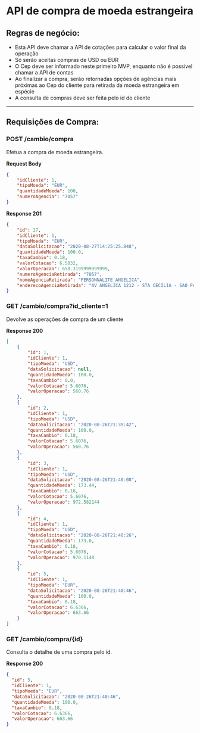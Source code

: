 # API de compra de moeda estrangeira

 ## Regras de negócio:
  - Esta API deve chamar a API de cotações para calcular o valor final da operação
  - Só serão aceitas compras de USD ou EUR
  - O Cep deve ser informado neste primeiro MVP, enquanto não é possível chamar a API de contas
  - Ao finalizar a compra, serão retornadas opções de agências mais próximas ao Cep do cliente para retirada da moeda estrangeira em espécie
  - A consulta de compras deve ser feita pelo id do cliente

___
 ## Requisições de Compra:

 ### POST /cambio/compra
Efetua a compra de moeda estrangeira.

**Request Body**
```json
{
    "idCliente": 1,
    "tipoMoeda": "EUR",
    "quantidadeMoeda": 100,
    "numeroAgencia": "7057"
}
```

**Response 201**
```json
{
    "id": 27,
    "idCliente": 1,
    "tipoMoeda": "EUR",
    "dataSolicitacao": "2020-08-27T14:25:25.848",
    "quantidadeMoeda": 100.0,
    "taxaCambio": 0.18,
    "valorCotacao": 6.5832,
    "valorOperacao": 658.3199999999999,
    "numeroAgenciaRetirada": "7057",
    "nomeAgenciaRetirada": "PERSONNALITE ANGELICA",
    "enderecoAgenciaRetirada": "AV ANGELICA 1212 - STA CECILIA - SAO PAULO SP - CEP 01228-100"
}
```

 ### GET /cambio/compra?id_cliente=1
Devolve as operações de compra de um cliente

**Response 200**
```json
[
    {
        "id": 1,
        "idCliente": 1,
        "tipoMoeda": "USD",
        "dataSolicitacao": null,
        "quantidadeMoeda": 100.0,
        "taxaCambio": 0.0,
        "valorCotacao": 5.6076,
        "valorOperacao": 560.76
    },
    {
        "id": 2,
        "idCliente": 1,
        "tipoMoeda": "USD",
        "dataSolicitacao": "2020-08-26T21:39:42",
        "quantidadeMoeda": 100.0,
        "taxaCambio": 0.18,
        "valorCotacao": 5.6076,
        "valorOperacao": 560.76
    },
    {
        "id": 3,
        "idCliente": 1,
        "tipoMoeda": "USD",
        "dataSolicitacao": "2020-08-26T21:40:08",
        "quantidadeMoeda": 173.44,
        "taxaCambio": 0.18,
        "valorCotacao": 5.6076,
        "valorOperacao": 972.582144
    },
    {
        "id": 4,
        "idCliente": 1,
        "tipoMoeda": "USD",
        "dataSolicitacao": "2020-08-26T21:40:26",
        "quantidadeMoeda": 173.0,
        "taxaCambio": 0.18,
        "valorCotacao": 5.6076,
        "valorOperacao": 970.1148
    },
    {
        "id": 5,
        "idCliente": 1,
        "tipoMoeda": "EUR",
        "dataSolicitacao": "2020-08-26T21:40:46",
        "quantidadeMoeda": 100.0,
        "taxaCambio": 0.18,
        "valorCotacao": 6.6366,
        "valorOperacao": 663.66
    }
]
```
 ### GET /cambio/compra/{id}
Consulta o detalhe de uma compra pelo id.

**Response 200**
```json
{
  "id": 5,
  "idCliente": 1,
  "tipoMoeda": "EUR",
  "dataSolicitacao": "2020-08-26T21:40:46",
  "quantidadeMoeda": 100.0,
  "taxaCambio": 0.18,
  "valorCotacao": 6.6366,
  "valorOperacao": 663.66
}
```